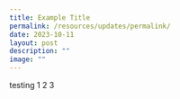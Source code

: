 ```yaml
---
title: Example Title
permalink: /resources/updates/permalink/
date: 2023-10-11
layout: post
description: ""
image: ""
---
```

testing 1 2 3 